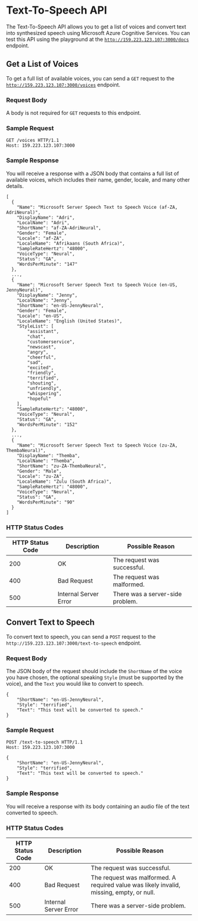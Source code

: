 # Text-To-Speech API
The Text-To-Speech API allows you to get a list of voices and convert text into synthesized speech using Microsoft Azure Cognitive Services. You can test this API using the playground at the [`http://159.223.123.107:3000/docs`](http://159.223.123.107:3000/docs) endpoint.

## Get a List of Voices
To get a full list of available voices, you can send a `GET` request to the [`http://159.223.123.107:3000/voices`](http://159.223.123.107:3000/voices) endpoint.

### Request Body
A body is not required for `GET` requests to this endpoint.

### Sample Request
```
GET /voices HTTP/1.1
Host: 159.223.123.107:3000
```

### Sample Response
You will receive a response with a JSON body that contains a full list of available voices, which includes their name, gender, locale, and many other details.
```
[
  {
    "Name": "Microsoft Server Speech Text to Speech Voice (af-ZA, AdriNeural)",
    "DisplayName": "Adri",
    "LocalName": "Adri",
    "ShortName": "af-ZA-AdriNeural",
    "Gender": "Female",
    "Locale": "af-ZA",
    "LocaleName": "Afrikaans (South Africa)",
    "SampleRateHertz": "48000",
    "VoiceType": "Neural",
    "Status": "GA",
    "WordsPerMinute": "147"
  },
  ...,
  {
    "Name": "Microsoft Server Speech Text to Speech Voice (en-US, JennyNeural)",
    "DisplayName": "Jenny",
    "LocalName": "Jenny",
    "ShortName": "en-US-JennyNeural",
    "Gender": "Female",
    "Locale": "en-US",
    "LocaleName": "English (United States)",
    "StyleList": [
        "assistant",
        "chat",
        "customerservice",
        "newscast",
        "angry",
        "cheerful",
        "sad",
        "excited",
        "friendly",
        "terrified",
        "shouting",
        "unfriendly",
        "whispering",
        "hopeful"
    ],
    "SampleRateHertz": "48000",
    "VoiceType": "Neural",
    "Status": "GA",
    "WordsPerMinute": "152"
  },
  ...,
  {
    "Name": "Microsoft Server Speech Text to Speech Voice (zu-ZA, ThembaNeural)",
    "DisplayName": "Themba",
    "LocalName": "Themba",
    "ShortName": "zu-ZA-ThembaNeural",
    "Gender": "Male",
    "Locale": "zu-ZA",
    "LocaleName": "Zulu (South Africa)",
    "SampleRateHertz": "48000",
    "VoiceType": "Neural",
    "Status": "GA",
    "WordsPerMinute": "90"
  }
]
```

### HTTP Status Codes
| HTTP Status Code | Description | Possible Reason |
| ------------- | ------------- | ------------- |
| 200 | OK | The request was successful. |
| 400 | Bad Request | The request was malformed. |
| 500 | Internal Server Error | There was a server-side problem. |

## Convert Text to Speech
To convert text to speech, you can send a `POST` request to the `http://159.223.123.107:3000/text-to-speech` endpoint.

### Request Body
The JSON body of the request should include the `ShortName` of the voice you have chosen, the optional speaking `Style` (must be supported by the voice), and the `Text` you would like to convert to speech.
```
{
    "ShortName": "en-US-JennyNeural",
    "Style": "terrified",
    "Text": "This text will be converted to speech."
}
```

### Sample Request
```
POST /text-to-speech HTTP/1.1
Host: 159.223.123.107:3000

{
    "ShortName": "en-US-JennyNeural",
    "Style": "terrified",
    "Text": "This text will be converted to speech."
}
```

### Sample Response
You will receive a response with its body containing an audio file of the text converted to speech.

### HTTP Status Codes
| HTTP Status Code | Description | Possible Reason |
| ------------- | ------------- | ------------- |
| 200 | OK | The request was successful. |
| 400 | Bad Request | The request was malformed. A required value was likely invalid, missing, empty, or null. |
| 500 | Internal Server Error | There was a server-side problem. |